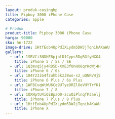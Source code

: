 ```yaml
---
layout: produk-casinghp
title: Pipboy 3000 iPhone Case
categories: apple

# Produk
product-title: Pipboy 3000 iPhone Case
harga: 90000
sku: hn-1722
image-drive: 1HtfEob4UpPdIXLydm5DWJjTqnihAKaWU
gallery:
  - url: 1SRVCi3NDHF8pjblD1Cyps5DgRGfyNXO4
    title: iPhone 5 / 5s / SE
  - url: 1Q3mvq5jy4RD5D-XmE3fOnHO6qrKqWj4H
    title: iPhone 6 / 6s
  - url: 184Y23iG4fzuhb5kzJBwo-x2_uQNRV4j5
    title: iPhone 6 Plus / 6s Plus
  - url: 1WFBCuqWtWU6Ce9UTye9RZlOeVHYTrYK1
    title: iPhone 7 / 8
  - url: 1OXHptU4iQiBpaO0-zcuQiPlnqfP3aelj
    title: iPhone 7 Plus / 8 Plus
  - url: 1HtfEob4UpPdIXLydm5DWJjTqnihAKaWU
    title: iPhone X
---
```

